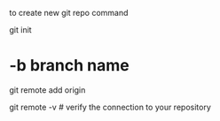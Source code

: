 to create new git repo command

git init 
# -b branch name

git remote add origin <http link>

git remote -v # verify the connection to your repository

